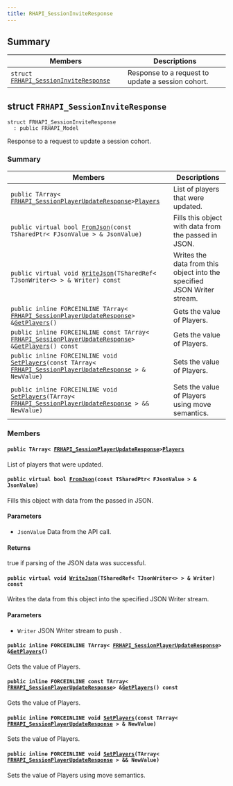 ```yaml
---
title: RHAPI_SessionInviteResponse
---
```


## Summary

 Members                        | Descriptions                                
--------------------------------|---------------------------------------------
`struct `[`FRHAPI_SessionInviteResponse`](#structFRHAPI__SessionInviteResponse) | Response to a request to update a session cohort.

## struct `FRHAPI_SessionInviteResponse` <a id="structFRHAPI__SessionInviteResponse"></a>

```
struct FRHAPI_SessionInviteResponse
  : public FRHAPI_Model
```

Response to a request to update a session cohort.

### Summary

 Members                        | Descriptions                                
--------------------------------|---------------------------------------------
`public TArray< `[`FRHAPI_SessionPlayerUpdateResponse`](RHAPI_SessionPlayerUpdateResponse.md#structFRHAPI__SessionPlayerUpdateResponse)` > `[`Players`](#structFRHAPI__SessionInviteResponse_1a54175b9a9824d8ad9049525d36f6d928) | List of players that were updated.
`public virtual bool `[`FromJson`](#structFRHAPI__SessionInviteResponse_1ada00a7b57a6e5f50351ce4b9b88ef697)`(const TSharedPtr< FJsonValue > & JsonValue)` | Fills this object with data from the passed in JSON.
`public virtual void `[`WriteJson`](#structFRHAPI__SessionInviteResponse_1abd6a6e933739c4d78da65e30a4c3e0df)`(TSharedRef< TJsonWriter<> > & Writer) const` | Writes the data from this object into the specified JSON Writer stream.
`public inline FORCEINLINE TArray< `[`FRHAPI_SessionPlayerUpdateResponse`](RHAPI_SessionPlayerUpdateResponse.md#structFRHAPI__SessionPlayerUpdateResponse)` > & `[`GetPlayers`](#structFRHAPI__SessionInviteResponse_1a49cdb76e5cca91eb65974eb1e293bad7)`()` | Gets the value of Players.
`public inline FORCEINLINE const TArray< `[`FRHAPI_SessionPlayerUpdateResponse`](RHAPI_SessionPlayerUpdateResponse.md#structFRHAPI__SessionPlayerUpdateResponse)` > & `[`GetPlayers`](#structFRHAPI__SessionInviteResponse_1a5e661f6d9a536cc9e469c63ebbd7da1c)`() const` | Gets the value of Players.
`public inline FORCEINLINE void `[`SetPlayers`](#structFRHAPI__SessionInviteResponse_1a68754b387d17139d2d339367ec5884bf)`(const TArray< `[`FRHAPI_SessionPlayerUpdateResponse`](RHAPI_SessionPlayerUpdateResponse.md#structFRHAPI__SessionPlayerUpdateResponse)` > & NewValue)` | Sets the value of Players.
`public inline FORCEINLINE void `[`SetPlayers`](#structFRHAPI__SessionInviteResponse_1a52f41114f00fdfbb9dd717d0f098c7d5)`(TArray< `[`FRHAPI_SessionPlayerUpdateResponse`](RHAPI_SessionPlayerUpdateResponse.md#structFRHAPI__SessionPlayerUpdateResponse)` > && NewValue)` | Sets the value of Players using move semantics.

### Members

#### `public TArray< `[`FRHAPI_SessionPlayerUpdateResponse`](RHAPI_SessionPlayerUpdateResponse.md#structFRHAPI__SessionPlayerUpdateResponse)` > `[`Players`](#structFRHAPI__SessionInviteResponse_1a54175b9a9824d8ad9049525d36f6d928) <a id="structFRHAPI__SessionInviteResponse_1a54175b9a9824d8ad9049525d36f6d928"></a>

List of players that were updated.

#### `public virtual bool `[`FromJson`](#structFRHAPI__SessionInviteResponse_1ada00a7b57a6e5f50351ce4b9b88ef697)`(const TSharedPtr< FJsonValue > & JsonValue)` <a id="structFRHAPI__SessionInviteResponse_1ada00a7b57a6e5f50351ce4b9b88ef697"></a>

Fills this object with data from the passed in JSON.

#### Parameters
* `JsonValue` Data from the API call.

#### Returns
true if parsing of the JSON data was successful.

#### `public virtual void `[`WriteJson`](#structFRHAPI__SessionInviteResponse_1abd6a6e933739c4d78da65e30a4c3e0df)`(TSharedRef< TJsonWriter<> > & Writer) const` <a id="structFRHAPI__SessionInviteResponse_1abd6a6e933739c4d78da65e30a4c3e0df"></a>

Writes the data from this object into the specified JSON Writer stream.

#### Parameters
* `Writer` JSON Writer stream to push .

#### `public inline FORCEINLINE TArray< `[`FRHAPI_SessionPlayerUpdateResponse`](RHAPI_SessionPlayerUpdateResponse.md#structFRHAPI__SessionPlayerUpdateResponse)` > & `[`GetPlayers`](#structFRHAPI__SessionInviteResponse_1a49cdb76e5cca91eb65974eb1e293bad7)`()` <a id="structFRHAPI__SessionInviteResponse_1a49cdb76e5cca91eb65974eb1e293bad7"></a>

Gets the value of Players.

#### `public inline FORCEINLINE const TArray< `[`FRHAPI_SessionPlayerUpdateResponse`](RHAPI_SessionPlayerUpdateResponse.md#structFRHAPI__SessionPlayerUpdateResponse)` > & `[`GetPlayers`](#structFRHAPI__SessionInviteResponse_1a5e661f6d9a536cc9e469c63ebbd7da1c)`() const` <a id="structFRHAPI__SessionInviteResponse_1a5e661f6d9a536cc9e469c63ebbd7da1c"></a>

Gets the value of Players.

#### `public inline FORCEINLINE void `[`SetPlayers`](#structFRHAPI__SessionInviteResponse_1a68754b387d17139d2d339367ec5884bf)`(const TArray< `[`FRHAPI_SessionPlayerUpdateResponse`](RHAPI_SessionPlayerUpdateResponse.md#structFRHAPI__SessionPlayerUpdateResponse)` > & NewValue)` <a id="structFRHAPI__SessionInviteResponse_1a68754b387d17139d2d339367ec5884bf"></a>

Sets the value of Players.

#### `public inline FORCEINLINE void `[`SetPlayers`](#structFRHAPI__SessionInviteResponse_1a52f41114f00fdfbb9dd717d0f098c7d5)`(TArray< `[`FRHAPI_SessionPlayerUpdateResponse`](RHAPI_SessionPlayerUpdateResponse.md#structFRHAPI__SessionPlayerUpdateResponse)` > && NewValue)` <a id="structFRHAPI__SessionInviteResponse_1a52f41114f00fdfbb9dd717d0f098c7d5"></a>

Sets the value of Players using move semantics.

